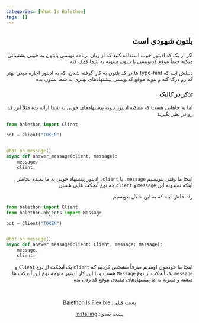 ```yaml
---
categories: [What Is Balethon]
tags: []
---
```


<h2 align="right" dir="rtl">بلتون شهودی است</h2>

<p align="right" dir="rtl">اگر از یک کد ادیتور خوب استفاده کنید که از زبان برنامه نویسی پایتون به خوبی پشتیبانی میکنه حتماً موقع کدنویسی با بلتون میتونه به شما کمک کنه</p>

<p align="right" dir="rtl">دلیلش اینه که type-hint ها در کد بلتون به کار گرفته شدن، که به ادیتور اجازه میدن بهتر کد رو درک کنه و بتونه موقع کدنویسی پیشنهادهای بهتری به شما نشون بده</p>

<h3 align="right" dir="rtl">تذکر در کالبک</h3>

<p align="right" dir="rtl">اما یه جاهایی هست که ممکنه ادیتور نتونه پیشنهادهای خوبی به شما ارائه بده
مثلاً این کد رو در نظر بگیرید</p>

```python
from balethon import Client

bot = Client("TOKEN")


@bot.on_message()
async def answer_message(client, message):
    message.
    client.
```

<p align="right" dir="rtl">اینجا ما وقتی بنویسیم <code>message.</code> یا <code>client.</code> ادیتور پیشنهاد خوبی به ما نمیده بخاطر اینکه نمیدونه این <code>message</code> و <code>client</code> چه نوع آبجکت هایی هستن</p>

<p align="right" dir="rtl">راه حلش اینه که به این شکل بنویسیم</p>

```python
from balethon import Client
from balethon.objects import Message

bot = Client("TOKEN")


@bot.on_message()
async def answer_message(client: Client, message: Message):
    message.
    client.
```

<p align="right" dir="rtl">اینجا ما خودمون اومدیم صرفاً مشخص کردیم که <code>client</code> یک آبجکت از نوع <code>Client</code> و <code>message</code> یک آبجکت از نوع <code>Message</code> هست و با این کار ادیتور متوجه نوع این آبجکت ها میشه و میتونه به ما پیشنهادهای مفیدی موقع کد زدن بده</p>

<br>

<p align="center" dir="rtl">پست قبلی: <a href="https://balethon.ir/posts/balethon-is-flexible">Balethon Is Flexible</a></p>

<p align="center" dir="rtl">پست بعدی: <a href="https://balethon.ir/posts/installing">Installing</a></p>